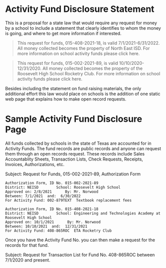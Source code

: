 # Activity Fund Disclosure Statement
This is a proposal for a state law that would require any request for money by a school to include a statement
that clearly identifies to whom the money is going, and where to get more information if interested.  

> This request for funds, 015-408-2021-18, is valid 7/1/2021-6/31/2022.  All money collected
> becomes the property of North East ISD.  For more information on school activity funds please click here.


> This request for funds, 015-002-2021-89, is valid 10/10/2020-12/31/2020.  All money collected
> becomes the property of the Roosevelt High School Rocketry Club.  For more information on school activity funds please click here.

Besides including the statement on fund raising materials, the only additional effort this law would place on schools is the addition 
of one static web page that explains how to make open record requests.

# Sample Activity Fund Disclosure Page

All funds collected by schools in the state of Texas are accounted for in Activity Funds.  The fund records are public records
and anyone can request them through an open records request.  These records include Sales Accountablity Sheets, Transaction Lists,
Check Requests, Receipts, Invoices, Authorizations, etc.

Subject: Request for Funds, 015-002-2021-89, Authorization Form

```
Authorization Form, ID No. 015-002-2021-89
District: NEISD        School: Roosevelt High School
Approved on: 2/8/2021      By: Mr. Norwood
Between: 7/1/2021  and:  6/30/2022
For Activity Fund: 002-879TEXT  Textbook replacement fees
```

```
Authorization Form, ID No. 015-408-2021-18
District: NEISD        School: Engineering and Technologies Academy at Roosevelt High School
Approved on: 10/1/2021      By: Mr. Norwood
Between: 10/10/2021  and:  12/31/2021
For Activity Fund: 408-865ROC  ETA Rocketry Club
```

Once you have the Activity Fund No. you can then make a request for the records for that fund.

Subject: Request for Transaction List for Fund No. 408-865ROC between 7/1/2020 and present.

